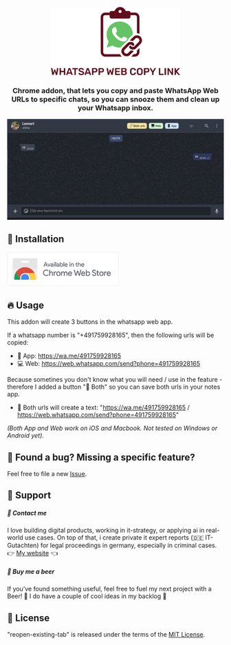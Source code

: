 <div align="center">
<picture>
  <source media="(prefers-color-scheme: dark)" srcset="images/logo_dark.svg" width="300">
  <source media="(prefers-color-scheme: light)" srcset="images/logo_light.svg" width="300">
  <img alt="Fallback image description" src="images/logo_light.svg" width="300">
</picture>
</div>

<h3 align="center">
	Chrome addon, that lets you copy
and paste WhatsApp Web URLs to
specific chats, so you can snooze
them and clean up your Whatsapp inbox.
</h3>

<img src="images/demo.png" alt="Usage demo">

## 🚀 Installation 

<a href="https://chromewebstore.google.com/detail/whatsapp-web-copy-url/aclcelbdcmiklepkkgccaldkmehkmjdn">
  <img src="images/chrome_web_store.png" alt="Install from Chrome Web Store" width="260"/>
</a>

## 🔥 Usage 

This addon will create 3 buttons in the whatsapp web app.

If a whatsapp number is "+491759928165", then the following urls will be copied:
- 📱 App: https://wa.me/491759928165 
- 💻 Web: https://web.whatsapp.com/send?phone=491759928165

Because sometines you don't know what you will need / use in the feature - therefore I added a button "🔗 Both" so you can save both urls in your notes app.
- 🔗 Both urls will create a text: 
     "https://wa.me/491759928165 / https://web.whatsapp.com/send?phone=491759928165"

*(Both App and Web work on iOS and Macbook. Not tested on Windows or Android yet).*


## 🤝  Found a bug? Missing a specific feature?
Feel free to file a new <a href="https://github.com/lennarto/whatsapp-web-copy-link/issues" target="_blank">Issue</a>.


## 💙 Support 
##### 🤝 Contact me
I love building digital products, working in it-strategy, or applying ai in real-world use cases. On top of that, i create private it expert reports (🇩🇪 IT-Gutachten) for legal proceedings in germany, especially in criminal cases.
👉 [My website](https://lennie.de) 👈


##### 🍻 Buy me a beer 

If you’ve found something useful, feel free to fuel my next project with a Beer! 🍻 I do have a couple of cool ideas in my backlog 🚀

## 📙 License
"reopen-existing-tab" is released under the terms of the [MIT License](LICENSE).